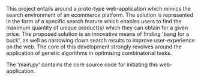 This project entails around a proto-type web-application which mimics the search environment of an ecommerce platform. The solution is represented in the form of a specific search feature which enables users to find the maximum quantity of unique product(s) which they can obtain for a given price. The proposed solution is an innovative means of finding 'bang for a buck', as well as narrowing down search results to improve user-experience on the web. The core of this development strongly revolves around the application of genetic algorithms in opitmising combinatorial tasks. 

The 'main.py' contains the core source code for initiating this web-application. 
